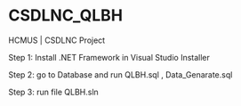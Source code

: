 # CSDLNC_QLBH
HCMUS | CSDLNC Project

Step 1: Install .NET Framework in Visual Studio Installer

Step 2: go to Database and run QLBH.sql , Data_Genarate.sql

Step 3: run file QLBH.sln

